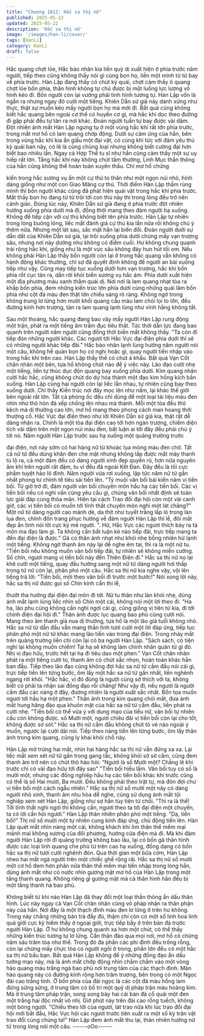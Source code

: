 ```yaml
---
title: "Chương 1812: Hắc sa thị nữ"
published: 2025-05-22
updated: 2025-05-22
description: 'Hắc sa thị nữ'
image: '/images/han-li/cover/'
tags: [HanLi]
category: HanLi
draft: false
---
```


Hắc quang chợt lóe, Hắc bào nhân kia liền quỷ dị xuất hiện ở phía
trước năm người, tiếp theo cũng không thấy nói gì cùng bọn họ,
liền một mình từ từ bay về phía trước.
Hàn Lập đang thấy có chút kỳ quái, chợt cảm thấy ô quang chợt
lóe bốn phía, thân hình không tự chủ được bị một luồng lực lượng
vô hình kéo đi.
Bốn người còn lại vướng phải tình hình tương tự.
Hàn Lập vốn là ngẩn ra nhưng ngay đó cười một tiếng.
Khiên Dẫn sứ giả này danh xứng như thực, thật sự muốn kéo
mấy người bọn họ mà mời đi.
Bất quá cũng không biết hắc quang bên ngoài cơ thể có huyền cơ
gì, mà hắc khí dọc theo đường đi gặp phải đều tự tản ra nơi khác.
Đoàn người tuần tự bay được vài dặm.
Đột nhiên ánh mắt Hàn Lập ngưng tụ ở một vùng hắc khí rất lớn
phía trước, trong mắt mơ hồ có lam quang chớp động.
Dưới sự cảm ứng của hắn, bên trong vùng hắc khí kia ẩn giấu
một đại vật, có cùng khí tức với đám yêu thú kỳ quái ban nãy, có
lẽ là cùng chủng loại nhưng không biết cường đại hơn biết bao
nhiêu lần.
Ngay cả Hợp Thể tu sĩ như hắn cũng cảm thấy một sự uy hiếp rất
lớn.
Tầng hắc khí này không chút tầm thường, Linh Mục thần thông
của hắn cũng không thể hoàn toàn xuyên thấu. Chỉ mơ hồ chứng

kiến trong hắc sương vụ ẩn một cự thú to thân như một ngọn núi
nhỏ, hình dáng giống như một con Giao Mãng cự thú.
Thời điểm Hàn Lập thầm rùng mình thì bốn người khác cũng đã
phát hiện quái vật trong hắc khí phía trước. Mắt thấy bọn họ đang
từ từ trôi tới con thú này thì trong lòng đều trở nên cảnh giác.
Đúng lúc này, Khiên Dẫn sứ giả đang ở phía trước đột nhiên
hướng xuống phía dưới mà đi, đồng thời mang theo đám người
hạ xuống. Không để tiếp cận với cự thú không biết tên phía trước.
Hàn Lập tự nhiên trong lòng buông lỏng, liếc mắt đánh giá cự thú
kia lần nữa rồi không chú ý thêm nữa.
Nhưng một lát sau, sắc mặt hắn lại biến đổi.
Đoàn người dưới sự dẫn dắt của Khiên Dẫn sứ giả, lại trôi xuống
phía dưới chừng mấy vạn trượng sâu, nhưng nơi này dường như
không có điểm cuối.
Hư không chung quanh trải rộng hắc khí, giống như là một vực
sâu không đáy hun hút tối om.
Nếu không phải Hàn Lập thấy bốn người còn lại ở trong hắc
quang vẫn không có hành động khác thường, chỉ sợ đã quyết
định không để người an bài xuống tiếp như vậy.
Cũng may tiếp tục xuống dưới hơn vạn trượng, hắc khí bốn phía
rốt cục tản ra, dần rời khỏi biển sương vụ hắc ám.
Phía dưới xuất hiện một địa phương màu xanh thẳm quái dị.
Nơi nơi là lam quang nhạt tỏa ra khắp bốn phía, đem những kiến
trúc lớn phía dưới cùng những quái lâm bốn phía như cột đá màu
đen thật lớn chiếu sáng rõ ràng.
Không ngờ trong không trung lơ lửng hơn mười khối quang cầu
màu lam chói lọi to lớn, đều đường kính hơn trượng, tản ra lam
quang lạnh lùng như vĩnh hằng không tắt.

Sau một thoáng, hắc quang đang bao vây mấy người Hàn Lập
rung động một trận, phát ra một tiếng âm trầm đục tiêu thất.
Tức thời dẫn lực đang bao quanh trên người năm người cũng
đồng thời biến mất không thấy.
"Ta còn đi tiếp đón những người khác. Các ngươi tới Hắc Vực đại
điện phía dưới thì sẽ có những người khác tiếp đãi." Hắc bào
nhân lạnh lùng hướng năm người nói một câu, không hề quản
bọn họ có nghi hoặc gì, quay người tiến nhập vào trong hắc khí
trên cao.
Hàn Lập thấy thế có chút á khẩu.
Bất quá Vạn Cốt chân nhân một bên, tựa hồ không chút nào để ý
việc này. Lão đạo cười nhẹ một tiếng, liền tự thúc dục độn quang
bay xuống phía dưới.
Kim quang nhân cười hắc hắc, cũng không chút do dự hóa thành
một đạo kim hồng kích bắn xuống.
Hàn Lập cùng hai người còn lại liếc lẫn nhau, tự nhiên cũng bay
theo xuống dưới.
Chỉ thấy Kiến trúc nơi đây mọc lên như nấm, lại khác thế giới bên
ngoài rất lớn.
Tất cả phòng ốc đều chỉ dùng để một loại tài liệu màu đen nhìn
như thô hòn đá xếp chồng lên nhau mà thành. Mỗi một tòa đều
thô kệch mà dị thường cao lớn, mơ hồ mang theo phong cách
man hoang thời thượng cổ.
Hắc Vực đại điện theo như lời Khiên Dẫn sứ giả kia, thật rất dễ
dàng nhận ra.
Chính là một tòa đại điện cao tới hơn ngàn trượng, chiếm diện
tích vài dặm trên một ngọn núi màu đen, bất luận ai tới đây đều
phải chú ý tới nó.
Năm người Hàn Lập trước sau hạ xuống một quảng trường trước

đại điện, nơi này sớm có hai hàng nữ tử khoác lụa mỏng màu đen
chờ.
Tất cả nữ tử đều dùng khăn đen che mặt nhưng không lấp được
mắt mày thanh tú lộ ra, cả một đám đều có dáng người xinh đẹp
quyến rũ, hơn nữa nguyên âm khí trên người rất đậm, tu vi đều
đã ngoài Kết Đan.
Đây đều là tối cực phẩm tuyệt hảo lô đỉnh.
Năm người vừa rơi xuống, lập tức năm nữ tử gần nhất phong tư
chỉnh tề tiêu sái tiến lên.
"Tỷ muội vãn bối bái kiến năm vị tiền bối. Từ giờ trở đi, đám người
vãn bối chuyên môn hầu hạ các tiền bối. Các vị tiền bối nếu có
nghi vấn cùng yêu cầu gì, chúng vãn bối nhất định sẽ toàn lực giải
đáp cùng thỏa mãn. Hiện tại cách Trao đổi đại hội còn một vài
canh giờ, các vị tiền bối có muốn tới tĩnh thất chuyên môn nghỉ
một lát chăng?" Một nữ tử dáng người cao mảnh dẻ, da thịt như
tuyết trắng lấp ló trong làn lụa đen, chỉnh đốn trang phục hướng
về đám người Hàn Lập thi lễ, đôi mắt đẹp ẩn tình nói lời cực kỳ
mê người.
". Hừ, Hắc Vực các ngươi thích bày ra tà môn ma đạo làm gì. Ta
không cần bất luận kẻ nào tiếp đãi, trực tiếp mang ta đến đại điện
là được." Gã có thân ảnh nhạt như khói nhẹ bỗng nhiên hừ lạnh
một tiếng. Không ngờ thanh âm này lại dễ nghe êm tai, thì ra là
một nữ tu.
"Tiền bối nếu không muốn vãn bối tiếp đãi, tự nhiên sẽ không
miễn cưỡng. Số chín, ngươi mang vị tiền bối này đến Thiên Điện
đi." Hắc sa thị nữ nọ lại khẽ cười một tiếng, quay đầu hướng sang
một nữ tử dáng người hơi thấp trong tứ nữ còn lại, phân phó một
câu.
Hắc sa thị nữ kia nghe vậy, vội lên tiếng trả lời:
"Tiền bối, mời theo vãn bối đi trước một bước!"
Nói xong lời này, hắc sa thị nữ được gọi số Chín kính cẩn thi lễ,

thướt tha hướng đại điện đại môn đi tới.
Nữ tu thân như làn khói nhẹ, dùng ánh mắt lạnh lùng liếc nhìn số
Chín một cái, không nói một lời theo đi.
"Ha ha, lão phu cũng không cần nghỉ ngơi cái gì, cũng giống vị
tiên tử kia, đi tới chính điện đại hội đi." Thân ảnh được lục quang
bao phủ cũng cười nói. Mang theo âm thanh già nua dị thường,
tựa hồ là một lão giả tuổi không nhỏ.
Hắc sa nữ tử dẫn đầu vẫn mang thần tình tươi cười một lời đáp
ứng, tiếp tục phân phó một nữ tử khác mang lão tiến vào trong
đại điện.
Trong nháy mắt trên quảng trường liền chỉ còn lại có ba người
Hàn Lập.
"Sách sách, có tiện nghi lại không muốn chiếm! Tại hạ sẽ không
làm chính nhân quân tử gì đó. Nhị vị đạo hữu, trước hết tại hạ đi
tiêu dao một phen." Vạn Cốt chân nhân phát ra một tiếng cười to,
thanh âm có chút sắc nhọn, hoàn toàn khác hẳn ban đầu.
Tiếp theo lão đạo cũng không đợi hắc sa nữ tử cầm đầu nói cái
gì, trực tiếp tiến lên từng bước, ôm lấy một hắc sa nữ tử gần
nhất, liền nghênh ngang rời khỏi.
"Hắc hắc, vị đó đúng là người cùng sở thích với ta, không biết có
phải ta nhận sai đồng đạo rồi chăng! Như vậy đi, nếu ngươi là
người cầm đầu các nàng ở đây, đương nhiên là người xuất sắc
nhất. Bổn tọa muốn ngươi tới hầu hạ một phen." Thân ảnh trong
kim quang chói mắt, đưa ánh mắt hung hăng đảo qua khuôn mặt
của hắc sa nữ tử cầm đầu, liền phát ra cười nhẹ.
"Tiền bối có thể vừa ý với dung mạo của tiểu nữ, vãn bối tự nhiên
cầu còn không được. số Mười một, ngươi chiêu đãi vị tiền bối còn
lại cho tốt, không được sơ sót." Hắc sa thị nữ cầm đầu không chút
tỏ vẻ nào ngoài ý muốn, ngược lại cười dài nói.
Tiếp theo nàng tiến lên từng bước, ôm lấy thân ảnh trong kim
quang, cũng ly khai khỏi chỗ này.

Hàn Lập mở trừng hai mắt, nhìn hai hàng hắc sa thị nữ vẫn đứng
xa xa. Lại liếc mắt xem xét nữ tử gần trong gang tấc, không khỏi
sờ sờ cằm, cũng đem thanh âm trở nên có chút thô hào hỏi:
"Ngươi là số Mười một? Chẳng lẽ khi trước chỉ có vài đạo hữu tới
đây sao"
"Tiền bối hiểu lầm. Vãn bối tuy có số là mười một, nhưng các
đồng nghiệp hầu hạ các tiền bối khác khi trước cũng có thể là số
Hai mươi, Ba mươi. Đều không phải theo trật tự, mà đón đợi chư
vị tiền bối một cách ngẫu nhiên." Hắc sa thị nữ số mười một này
có dáng người nhỏ xinh, thanh âm nhu hòa dễ nghe, cùng sử
dụng ánh mắt tội nghiệp xem xét Hàn Lập, giống như sợ hắn tùy
tiện từ chối.
"Thì ra là thế! Tới tĩnh thất nghỉ ngơi thì không cần, ngươi theo ta
tới đại điện một chuyến, ta có lời cần hỏi ngươi." Hàn Lập thản
nhiên phân phó một tiếng.
"Dạ, tiền bối!" Thị nữ số mười một tự nhiên cung kính đáp ứng,
chủ động tiến lên.
Hàn Lập quét mắt nhìn nàng một cái, không khách khí ôm thân
thể mềm mại mảnh mai không xương của đối phương, hướng
cửa điện mà đi.
Mà khi đám người Hàn Lập rời đi quảng trường không bao lâu, lại
có bốn gã thân hình được các loại linh quang che phủ từ trên cao
hạ xuống, đồng dạng có bốn hắc sa thị nữ tươi cười nghênh đón.
Qua thời gian một bữa cơm, Hàn Lập nheo hai mắt ngả người
trên một chiếc ghế rộng rãi.
Hắc sa thị nữ số mười một cơ hồ đem hơn phân nửa thân thể
mềm mại tiến nhập trong lòng hắn, dùng ánh mắt như có nước
nhìn gương mặt mơ hồ của Hàn Lập trong một tầng thanh quang.
Không riêng gì gương mặt mà cả thân hình hắn đều bị một tầng
thanh hà bao phủ.

Không biết từ khi nào Hàn Lập đã thay đổi một loại thần thông ẩn
dấu thân hình. Lúc này ngay cả Vạn Cốt chân nhân cũng vô pháp
nhận ra thân phận này của hắn.
Nơi đây là một thạch đình màu đen lơ lửng ở trên hư không.
Trong này chẳng những bàn trà đầy đủ, thậm chí còn có một số
linh hoa linh quả giới cực kỳ hiếm thấy ở ngoại giới, trực tiếp bầy
ở trên bàn đá trước người Hàn Lập.
Ở hư không chung quanh xa hơn một chút, có thể thấy những
kiến trúc tương tự lơ lửng. Cẩn thận đảo qua mọi nơi, mơ hồ có
chừng năm sáu trăm tòa như thế.
Trong đó đa phần các phi đình đều trống rỗng, còn lại chừng mấy
chực tòa có người ngồi ở trong, phần lớn đều có một hắc sa thị
nữ bầu bạn.
Bất quá Hàn Lập không để ý những đồng đạo ẩn dấu tướng mạo
này, mà là ánh mắt chớp động nhìn chằm chằm vào một vòng hào
quang màu trắng ngà bao phủ nơi trung tâm của các thạch đình.
Màn hào quang này có đường kính rộng hơn trăm trượng, bên
trong có một Ngọc đài cao trắng tinh.
Ở bốn phía của đài ngọc là các cột đá màu hồng lam đứng sừng
sững, ở trung tâm có bố trí một quỷ dị pháp trận màu hoàng kim.
Mà ở trung tâm pháp trận, song song bày hai cái bàn đá cổ quái
một đen một trắng hai độc nhất vô nhị.
Giờ phút này trên đài cao rỗng tuếch, không một bóng người.
"Chiếu theo lời của ngươi, lát trao nữa khi lúc trao đổi đại hội mới
bắt đầu, Hắc Vực hội các ngươi trước tiên xuất ra một số kỳ trân
vật trao đổi cùng chúng ta!" Hàn Lập đem ánh mắt thu lại, thản
nhiên hướng nữ tử trong lòng nói một câu.
------oOo------
